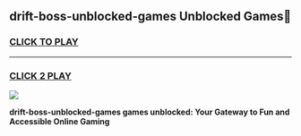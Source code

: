 
## drift-boss-unblocked-games Unblocked Games👋
<h3>
<a href="https://news.freeplayer.one?title=drift-boss-unblocked-games&ref=16F">CLICK TO PLAY</a></h3>
<hr>

<h3>
<a href="https://news.freeplayer.one?title=drift-boss-unblocked-games&ref=16F">CLICK 2 PLAY</a>
  
</h3>

<a href="https://news.freeplayer.one?title=drift-boss-unblocked-games&ref=16F/"><img src="https://clearcache.store/games.png"></a>


**drift-boss-unblocked-games games unblocked: Your Gateway to Fun and Accessible Online Gaming**
